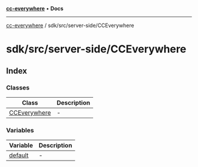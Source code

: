 [**cc-everywhere**](../../../../index.md) • **Docs**

***

[cc-everywhere](../../../../index.md) / sdk/src/server-side/CCEverywhere

# sdk/src/server-side/CCEverywhere

## Index

### Classes

| Class | Description |
| ------ | ------ |
| [CCEverywhere](classes/CCEverywhere.md) | - |

### Variables

| Variable | Description |
| ------ | ------ |
| [default](variables/default.md) | - |

